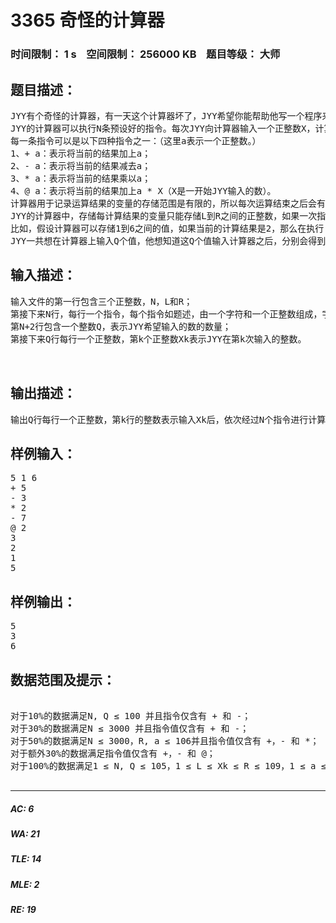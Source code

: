 # 3365 奇怪的计算器   
### 时间限制： 1 s&nbsp;&nbsp;&nbsp;&nbsp;空间限制： 256000 KB&nbsp;&nbsp;&nbsp;&nbsp;题目等级： 大师  
## 题目描述：  

<pre>
JYY有个奇怪的计算器，有一天这个计算器坏了，JYY希望你能帮助他写一个程序来模拟这个计算器的运算。 
JYY的计算器可以执行N条预设好的指令。每次JYY向计算器输入一个正整数X，计算器就会以X作为初始值，接着依次执行预设的N条指令，最后把最终得出的结果返回给JYY。 
每一条指令可以是以下四种指令之一：（这里a表示一个正整数。） 
1、+ a：表示将当前的结果加上a； 
2、- a：表示将当前的结果减去a； 
3、* a：表示将当前的结果乘以a； 
4、@ a：表示将当前的结果加上a * X（X是一开始JYY输入的数）。 
计算器用于记录运算结果的变量的存储范围是有限的，所以每次运算结束之后会有计算结果溢出的问题。 
JYY的计算器中，存储每计算结果的变量只能存储L到R之间的正整数，如果一次指令执行过后，计算结果超过了R，那么计算器就会自动把结果变成R，然后再以R作为当前结果继续进行之后的计算。同理，如果运算结果小于L，计算器也会把结果变成L，再接着计算。 
比如，假设计算器可以存储1到6之间的值，如果当前的计算结果是2，那么在执行 + 5 操作之后，存储结果的变量中的值将会是6。虽然2+5的实际结果是7，但是由于7超过了存储范围的上界，所以结果就被自动更正成了上界的大小，也就是6。 
JYY一共想在计算器上输入Q个值，他想知道这Q个值输入计算器之后，分别会得到什么结果呢？ 
</pre>
  
  
## 输入描述：  

<pre>
输入文件的第一行包含三个正整数，N，L和R； 
第接下来N行，每行一个指令，每个指令如题述，由一个字符和一个正整数组成，字符和正整数中间有一个空格隔开； 
第N+2行包含一个整数Q，表示JYY希望输入的数的数量；
第接下来Q行每行一个正整数，第k个正整数Xk表示JYY在第k次输入的整数。
  

</pre>
  
  
## 输出描述：  

<pre>
输出Q行每行一个正整数，第k行的整数表示输入Xk后，依次经过N个指令进行计算所得到的结果。 
</pre>
  
  
## 样例输入：  

<pre>
5 1 6 
+ 5 
- 3 
* 2 
- 7 
@ 2 
3 
2 
1 
5 
</pre>
  
  
## 样例输出：  

<pre>
5 
3 
6
</pre>
  
  
## 数据范围及提示：  

<pre>

对于10%的数据满足N, Q ≤ 100 并且指令仅含有 + 和 -； 
对于30%的数据满足N ≤ 3000 并且指令值仅含有 + 和 -； 
对于50%的数据满足N ≤ 3000，R, a ≤ 106并且指令值仅含有 +，- 和 *； 
对于额外30%的数据满足指令值仅含有 +，- 和 @； 
对于100%的数据满足1 ≤ N, Q ≤ 105，1 ≤ L ≤ Xk ≤ R ≤ 109，1 ≤ a ≤ 109。  

</pre>
  
  
***  

##### AC: 6  
##### WA: 21  
##### TLE: 14  
##### MLE: 2  
##### RE: 19  
